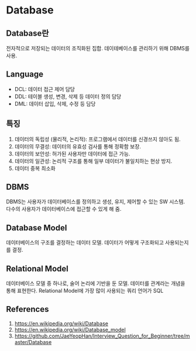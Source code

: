 # Database

## Database란

전자적으로 저장되는 데이터의 조직화된 집합. 데이테베이스를 관리하기 위해 DBMS를 사용.

## Language

- DCL: 데이터 접근 제어 담당
- DDL: 테이블 생성, 변경, 삭제 등 데이터 정의 담당
- DML: 데이터 삽입, 삭제, 수정 등 담당

## 특징

1. 데이터의 독립성 (물리적, 논리적): 프로그램에서 데이터를 신경쓰지 않아도 됨.
2. 데이터의 무결성: 데이터의 유효성 검사를 통해 정확함 보장.
3. 데이터의 보안성: 허가된 사용자만 데이터에 접근 가능.
4. 데이터의 일관성: 논리적 구조를 통해 일부 데이터가 불일치하는 현상 방지.
5. 데이터 중복 최소화

## DBMS

DBMS는 사용자가 데이터베이스를 정의하고 생성, 유지, 제어할 수 있는 SW 시스템. 다수의 사용자가 데이터베이스에 접근할 수 있게 해 줌.

## Database Model

데이터베이스의 구조를 결정하는 데이터 모델. 데이터가 어떻게 구조화되고 사용되는지를 결정.

## Relational Model

데이터베이스 모델 중 하나로, 술어 논리에 기반을 둔 모델. 데이터를 관계라는 개념을 통해 표현한다. Relational Model에 가장 많이 사용되는 쿼리 언어가 SQL

## References

1. https://en.wikipedia.org/wiki/Database
2. https://en.wikipedia.org/wiki/Database_model
3. https://github.com/JaeYeopHan/Interview_Question_for_Beginner/tree/master/Database
